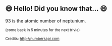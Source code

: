 ## 😄 Hello! Did you know that... 😄
93 is the atomic number of neptunium.

<sup>(come back in 5 minutes for the next trivia)</sup>


<sup>Credits: http://numbersapi.com</sup>

